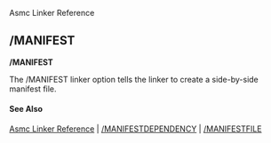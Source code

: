 Asmc Linker Reference

## /MANIFEST

**/MANIFEST**

The /MANIFEST linker option tells the linker to create a side-by-side manifest file.

#### See Also

[Asmc Linker Reference](readme.md) | [/MANIFESTDEPENDENCY](manifestdependency.md) | [/MANIFESTFILE](manifestfile.md)

